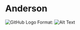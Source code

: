 # Anderson



![GitHub Logo](https://www.google.com/search?q=rostros&client=ubuntu&hs=xAC&channel=fs&biw=1231&bih=929&tbm=isch&imgil=oaiUgZu-RALrlM%253A%253Bt3mek_AvCqnSbM%253Bhttp%25253A%25252F%25252Fwww.sopitas.com%25252F462990-estos-son-los-rostros-mas-atractivos-segun-la-ciencia%25252F&source=iu&pf=m&fir=oaiUgZu-RALrlM%253A%252Ct3mek_AvCqnSbM%252C_&usg=___6pDfVSz9e_xIKfbgCS5qBJYSlY%3D&ved=0ahUKEwjVvO-iqfbNAhWI1CYKHdY3DKIQyjcIJw&ei=aEmJV9XoEoipmwHW77CQCg#imgrc=oaiUgZu-RALrlM%3A)
Format: ![Alt Text](https://www.google.com/search?q=rostros&client=ubuntu&hs=xAC&channel=fs&biw=1231&bih=929&tbm=isch&imgil=oaiUgZu-RALrlM%253A%253Bt3mek_AvCqnSbM%253Bhttp%25253A%25252F%25252Fwww.sopitas.com%25252F462990-estos-son-los-rostros-mas-atractivos-segun-la-ciencia%25252F&source=iu&pf=m&fir=oaiUgZu-RALrlM%253A%252Ct3mek_AvCqnSbM%252C_&usg=___6pDfVSz9e_xIKfbgCS5qBJYSlY%3D&ved=0ahUKEwjVvO-iqfbNAhWI1CYKHdY3DKIQyjcIJw&ei=aEmJV9XoEoipmwHW77CQCg#imgrc=oaiUgZu-RALrlM%3A)


